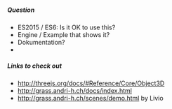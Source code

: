 ##### Question
- ES2015 / ES6: Is it OK to use this?
- Engine / Example that shows it?
- Dokumentation?
- 

##### Links to check out
- http://threejs.org/docs/#Reference/Core/Object3D
- http://grass.andri-h.ch/docs/index.html
- http://grass.andri-h.ch/scenes/demo.html
by Livio
